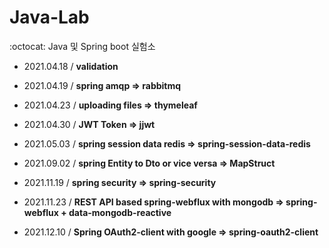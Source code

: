 # Java-Lab
:octocat: Java 및 Spring boot 실험소

- 2021.04.18 / **validation** <br>

- 2021.04.19 / **spring amqp => rabbitmq** <br>

- 2021.04.23 / **uploading files => thymeleaf** <br>

- 2021.04.30 / **JWT Token => jjwt** <br>

- 2021.05.03 / **spring session data redis => spring-session-data-redis** <br>

- 2021.09.02 / **spring Entity to Dto or vice versa => MapStruct** <br>

- 2021.11.19 / **spring security => spring-security** <br>

- 2021.11.23 / **REST API based spring-webflux with mongodb => spring-webflux + data-mongodb-reactive** <br>

- 2021.12.10 / **Spring OAuth2-client with google => spring-oauth2-client** <br>
